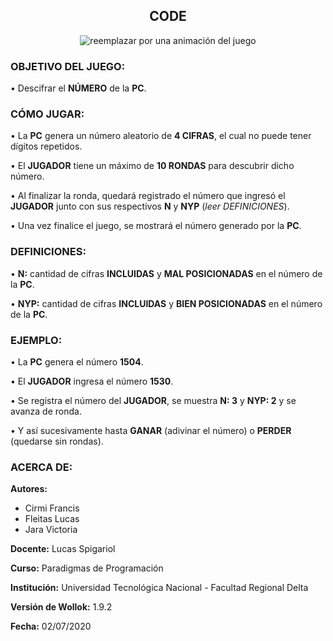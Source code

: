 ## <div align="center"> CODE </div>

<div align="center">
	
![reemplazar por una animación del juego](https://66.media.tumblr.com/d1ce4491af3a1c389a77a13bc66b020f/afbb9722cf946bc9-02/s400x600/3ef8771179090194be804a0db12b8ebd06523ca7.gifv)

</div>

### OBJETIVO DEL JUEGO:

• Descifrar el **NÚMERO** de la **PC**.

### CÓMO JUGAR:

• La **PC** genera un número aleatorio de **4 CIFRAS**, el cual no puede tener dígitos repetidos.

• El **JUGADOR** tiene un máximo de **10 RONDAS** para descubrir dicho número.

• Al finalizar la ronda, quedará registrado el número que ingresó el **JUGADOR** junto con sus respectivos **N** y **NYP** (*leer DEFINICIONES*).

• Una vez finalice el juego, se mostrará el número generado por la **PC**.

### DEFINICIONES:

• **N:** cantidad de cifras **INCLUIDAS** y **MAL POSICIONADAS** en el número de la **PC**.

• **NYP:** cantidad de cifras **INCLUIDAS** y **BIEN POSICIONADAS** en el número de la **PC**.

### EJEMPLO:

• La **PC** genera el número **1504**.

• El **JUGADOR** ingresa el número **1530**.

• Se registra el número del **JUGADOR**, se muestra **N: 3** y **NYP: 2** y se avanza de ronda.

• Y así sucesivamente hasta **GANAR** (adivinar el número) o **PERDER** (quedarse sin rondas).

### ACERCA DE:

**Autores:**
   - Cirmi Francis
   - Fleitas Lucas
   - Jara Victoria

**Docente:** Lucas Spigariol

**Curso:** Paradigmas de Programación

**Institución:** Universidad Tecnológica Nacional - Facultad Regional Delta	
						   				    
**Versión de Wollok:** 1.9.2

**Fecha:** 02/07/2020
